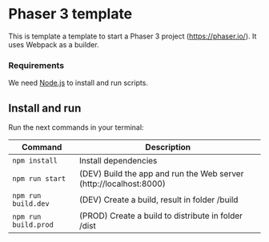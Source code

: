 # Phaser 3 template 

This is template a template to start a Phaser 3 project (https://phaser.io/). It uses Webpack as a builder.

### Requirements

We need [Node.js](https://nodejs.org) to install and run scripts.

## Install and run

Run the next commands in your terminal:

| Command | Description |
|---------|-------------|
| `npm install` | Install dependencies |
| `npm run start` | (DEV) Build the app and run the Web server (http://localhost:8000) |
| `npm run build.dev` | (DEV) Create a build, result in folder /build |
| `npm run build.prod` | (PROD) Create a build to distribute in folder /dist |
